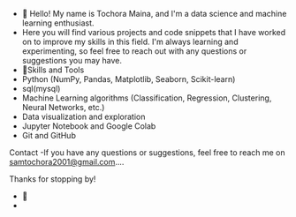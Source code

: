- 👋 Hello! My name is Tochora Maina, and I'm a data science and machine learning enthusiast. 
- Here you will find various projects and code snippets that I have worked on to improve my skills in this field. I'm always learning and experimenting, so feel free to reach out with any questions or suggestions you may have.
- 👀Skills and Tools
- Python (NumPy, Pandas, Matplotlib, Seaborn, Scikit-learn)
- sql(mysql)
- Machine Learning algorithms (Classification, Regression, Clustering, Neural Networks, etc.)
- Data visualization and exploration
- Jupyter Notebook and Google Colab
- Git and GitHub

Contact
-If you have any questions or suggestions, feel free to reach me on samtochora2001@gmail.com....

Thanks for stopping by! 
- 💞️ 
- 
 


<!---
Tochoramaina/Tochoramaina is a ✨ special ✨ repository because its `README.md` (this file) appears on your GitHub profile.
You can click the Preview link to take a look at your changes.
--->
